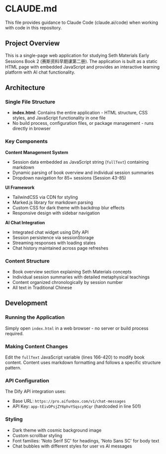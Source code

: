 # CLAUDE.md

This file provides guidance to Claude Code (claude.ai/code) when working with code in this repository.

## Project Overview

This is a single-page web application for studying Seth Materials Early Sessions Book 2 (赛斯资料早期课第二册). The application is built as a static HTML page with embedded JavaScript and provides an interactive learning platform with AI chat functionality.

## Architecture

### Single File Structure
- **index.html**: Contains the entire application - HTML structure, CSS styles, and JavaScript functionality in one file
- No build process, configuration files, or package management - runs directly in browser

### Key Components

**Content Management System**
- Session data embedded as JavaScript string (`fullText`) containing markdown
- Dynamic parsing of book overview and individual session summaries
- Dropdown navigation for 85+ sessions (Session 43-85)

**UI Framework**
- TailwindCSS via CDN for styling
- Marked.js library for markdown parsing
- Custom CSS for dark theme with backdrop blur effects
- Responsive design with sidebar navigation

**AI Chat Integration**
- Integrated chat widget using Dify API
- Session persistence via sessionStorage
- Streaming responses with loading states
- Chat history maintained across page refreshes

### Content Structure
- Book overview section explaining Seth Materials concepts
- Individual session summaries with detailed metaphysical teachings
- Content organized chronologically by session number
- All text in Traditional Chinese

## Development

### Running the Application
Simply open `index.html` in a web browser - no server or build process required.

### Making Content Changes
Edit the `fullText` JavaScript variable (lines 166-420) to modify book content. Content uses markdown formatting and follows a specific structure pattern.

### API Configuration
The Dify API integration uses:
- Base URL: `https://pro.aifunbox.com/v1/chat-messages`
- API Key: `app-tEivDPsjZY6phvYSqscy9Cqr` (hardcoded in line 501)

### Styling
- Dark theme with cosmic background image
- Custom scrollbar styling
- Font families: 'Noto Serif SC' for headings, 'Noto Sans SC' for body text
- Chat bubbles with different styles for user vs AI messages